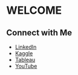 # WELCOME  
## Connect with Me

- [LinkedIn](https://linkedin.com/in/t14gom3s)  
- [Kaggle](https://www.kaggle.com/tejota)  
- [Tableau](https://public.tableau.com/app/profile/t.jota/vizzes)  
- [YouTube](https://www.youtube.com/@touchgfx-stm32-learning-02hero)
